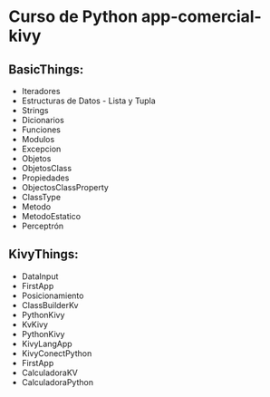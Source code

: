 # Curso de Python app-comercial-kivy
## BasicThings:
  - Iteradores
  - Estructuras de Datos - Lista y Tupla
  - Strings
  - Dicionarios
  - Funciones
  - Modulos
  - Excepcion
  - Objetos
  - ObjetosClass
  - Propiedades
  - ObjectosClassProperty
  - ClassType
  - Metodo
  - MetodoEstatico
  - Perceptrón
  ## KivyThings:
  - DataInput
  - FirstApp
  - Posicionamiento
  - ClassBuilderKv
  - PythonKivy
  - KvKivy
  - PythonKivy
  - KivyLangApp
  - KivyConectPython
  - FirstApp
  - CalculadoraKV
  - CalculadoraPython

